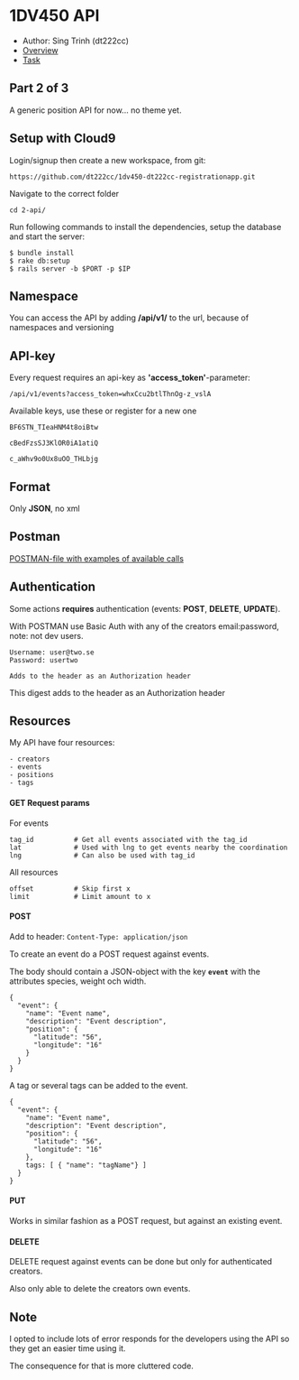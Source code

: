 # 1DV450 API
- Author: Sing Trinh (dt222cc)
- [Overview](https://coursepress.lnu.se/kurs/webbramverk/tjansten-toerh/)
- [Task](https://coursepress.lnu.se/kurs/webbramverk/webb-api-back-end/)

## Part 2 of 3
A generic position API for now... no theme yet.

## Setup with Cloud9
Login/signup then create a new workspace, from git:
```
https://github.com/dt222cc/1dv450-dt222cc-registrationapp.git
```

Navigate to the correct folder
```
cd 2-api/
```

Run following commands to install the dependencies, setup the database and start the server:
```
$ bundle install
$ rake db:setup
$ rails server -b $PORT -p $IP
```

## Namespace
You can access the API by adding **/api/v1/** to the url, because of namespaces and versioning

## API-key
Every request requires an api-key as **'access_token'**-parameter:
```
/api/v1/events?access_token=whxCcu2btlThnOg-z_vslA
```

Available keys, use these or register for a new one
```
BF6STN_TIeaHNM4t8oiBtw

cBedFzsSJ3KlOR0iA1atiQ

c_aWhv9o0Ux8uOO_THLbjg
```

## Format
Only **JSON**, no xml

## Postman

[POSTMAN-file with examples of available calls](https://www.getpostman.com/collections/6d4af80cddea0a337fb5)

## Authentication

Some actions **requires** authentication (events: **POST**, **DELETE**, **UPDATE**).

With POSTMAN use Basic Auth with any of the creators email:password, note: not dev users.
```
Username: user@two.se
Password: usertwo

Adds to the header as an Authorization header
```

This digest adds to the header as an Authorization header

## Resources

My API have four resources:
```
- creators
- events
- positions
- tags
```

#### GET Request params

For events
```
tag_id          # Get all events associated with the tag_id
lat             # Used with lng to get events nearby the coordination
lng             # Can also be used with tag_id
```

All resources
```
offset          # Skip first x
limit           # Limit amount to x

```

#### POST
Add to header:  `Content-Type: application/json`

To create an event do a POST request against events.

The body should contain a JSON-object with the key **`event`** with the attributes species, weight och width.
```
{
  "event": {
    "name": "Event name",
    "description": "Event description",
    "position": {
      "latitude": "56",
      "longitude": "16"
    }
  }
}
```

A tag or several tags can be added to the event.
```
{
  "event": {
    "name": "Event name",
    "description": "Event description",
    "position": {
      "latitude": "56",
      "longitude": "16"
    },
    tags: [ { "name": "tagName"} ]
  }
}
```

#### PUT

Works in similar fashion as a POST request, but against an existing event.

#### DELETE

DELETE request against events can be done but only for authenticated creators.

Also only able to delete the creators own events.

## Note

I opted to include lots of error responds for the developers using the API so they get an easier time using it.

The consequence for that is more cluttered code.
